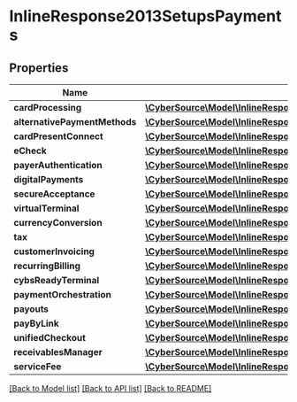 # InlineResponse2013SetupsPayments

## Properties
Name | Type | Description | Notes
------------ | ------------- | ------------- | -------------
**cardProcessing** | [**\CyberSource\Model\InlineResponse2013SetupsPaymentsCardProcessing**](InlineResponse2013SetupsPaymentsCardProcessing.md) |  | [optional] 
**alternativePaymentMethods** | [**\CyberSource\Model\InlineResponse2013SetupsPaymentsAlternativePaymentMethods**](InlineResponse2013SetupsPaymentsAlternativePaymentMethods.md) |  | [optional] 
**cardPresentConnect** | [**\CyberSource\Model\InlineResponse2013SetupsPaymentsCardProcessing**](InlineResponse2013SetupsPaymentsCardProcessing.md) |  | [optional] 
**eCheck** | [**\CyberSource\Model\InlineResponse2013SetupsPaymentsCardProcessing**](InlineResponse2013SetupsPaymentsCardProcessing.md) |  | [optional] 
**payerAuthentication** | [**\CyberSource\Model\InlineResponse2013SetupsPaymentsCardProcessing**](InlineResponse2013SetupsPaymentsCardProcessing.md) |  | [optional] 
**digitalPayments** | [**\CyberSource\Model\InlineResponse2013SetupsPaymentsDigitalPayments**](InlineResponse2013SetupsPaymentsDigitalPayments.md) |  | [optional] 
**secureAcceptance** | [**\CyberSource\Model\InlineResponse2013SetupsPaymentsCardProcessing**](InlineResponse2013SetupsPaymentsCardProcessing.md) |  | [optional] 
**virtualTerminal** | [**\CyberSource\Model\InlineResponse2013SetupsPaymentsCardProcessing**](InlineResponse2013SetupsPaymentsCardProcessing.md) |  | [optional] 
**currencyConversion** | [**\CyberSource\Model\InlineResponse2013SetupsPaymentsCardProcessing**](InlineResponse2013SetupsPaymentsCardProcessing.md) |  | [optional] 
**tax** | [**\CyberSource\Model\InlineResponse2013SetupsPaymentsDigitalPayments**](InlineResponse2013SetupsPaymentsDigitalPayments.md) |  | [optional] 
**customerInvoicing** | [**\CyberSource\Model\InlineResponse2013SetupsPaymentsDigitalPayments**](InlineResponse2013SetupsPaymentsDigitalPayments.md) |  | [optional] 
**recurringBilling** | [**\CyberSource\Model\InlineResponse2013SetupsPaymentsCardProcessing**](InlineResponse2013SetupsPaymentsCardProcessing.md) |  | [optional] 
**cybsReadyTerminal** | [**\CyberSource\Model\InlineResponse2013SetupsPaymentsCardProcessing**](InlineResponse2013SetupsPaymentsCardProcessing.md) |  | [optional] 
**paymentOrchestration** | [**\CyberSource\Model\InlineResponse2013SetupsPaymentsDigitalPayments**](InlineResponse2013SetupsPaymentsDigitalPayments.md) |  | [optional] 
**payouts** | [**\CyberSource\Model\InlineResponse2013SetupsPaymentsCardProcessing**](InlineResponse2013SetupsPaymentsCardProcessing.md) |  | [optional] 
**payByLink** | [**\CyberSource\Model\InlineResponse2013SetupsPaymentsDigitalPayments**](InlineResponse2013SetupsPaymentsDigitalPayments.md) |  | [optional] 
**unifiedCheckout** | [**\CyberSource\Model\InlineResponse2013SetupsPaymentsDigitalPayments**](InlineResponse2013SetupsPaymentsDigitalPayments.md) |  | [optional] 
**receivablesManager** | [**\CyberSource\Model\InlineResponse2013SetupsPaymentsDigitalPayments**](InlineResponse2013SetupsPaymentsDigitalPayments.md) |  | [optional] 
**serviceFee** | [**\CyberSource\Model\InlineResponse2013SetupsPaymentsCardProcessing**](InlineResponse2013SetupsPaymentsCardProcessing.md) |  | [optional] 

[[Back to Model list]](../README.md#documentation-for-models) [[Back to API list]](../README.md#documentation-for-api-endpoints) [[Back to README]](../README.md)


